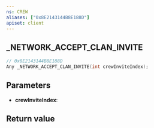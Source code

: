 ```yaml
---
ns: CREW
aliases: ["0x8E2143144B8E188D"]
apiset: client
---
```

## _NETWORK_ACCEPT_CLAN_INVITE

```c
// 0x8E2143144B8E188D
Any _NETWORK_ACCEPT_CLAN_INVITE(int crewInviteIndex);
```


## Parameters
* **crewInviteIndex**:

## Return value

